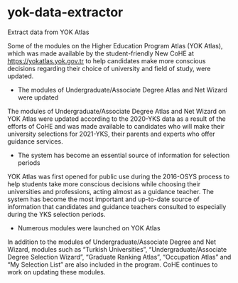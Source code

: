 # yok-data-extractor
Extract data from YOK Atlas

Some of the modules on the Higher Education Program Atlas (YOK Atlas), which was made available by the student-friendly New CoHE at https://yokatlas.yok.gov.tr to help candidates make more conscious decisions regarding their choice of university and field of study, were updated.

- The modules of Undergraduate/Associate Degree Atlas and Net Wizard were updated

The modules of Undergraduate/Associate Degree Atlas and Net Wizard on YOK Atlas were updated according to the 2020-YKS data as a result of the efforts of CoHE and was made available to candidates who will make their university selections for 2021-YKS, their parents and experts who offer guidance services.

- The system has become an essential source of information for selection periods

YOK Atlas was first opened for public use during the 2016-OSYS process to help students take more conscious decisions while choosing their universities and professions, acting almost as a guidance teacher. The system has become the most important and up-to-date source of information that candidates and guidance teachers consulted to especially during the YKS selection periods.

- Numerous modules were launched on YOK Atlas

In addition to the modules of Undergraduate/Associate Degree and Net Wizard, modules such as “Turkish Universities”, “Undergraduate/Associate Degree Selection Wizard”, “Graduate Ranking Atlas”, “Occupation Atlas” and “My Selection List” are also included in the program. CoHE continues to work on updating these modules.
